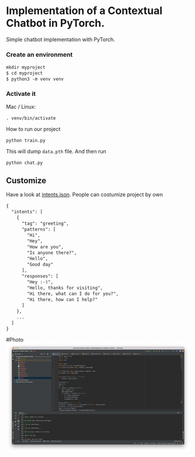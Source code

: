 # Implementation of a Contextual Chatbot in PyTorch.  
Simple chatbot implementation with PyTorch. 





### Create an environment

```console
mkdir myproject
$ cd myproject
$ python3 -m venv venv
```

### Activate it
Mac / Linux:
```console
. venv/bin/activate
```




How to run our project 
```console
python train.py
```
This will dump `data.pth` file. And then run
```console
python chat.py
```
## Customize
Have a look at [intents.json](intents.json). People can costumize project by own
```console
{
  "intents": [
    {
      "tag": "greeting",
      "patterns": [
        "Hi",
        "Hey",
        "How are you",
        "Is anyone there?",
        "Hello",
        "Good day"
      ],
      "responses": [
        "Hey :-)",
        "Hello, thanks for visiting",
        "Hi there, what can I do for you?",
        "Hi there, how can I help?"
      ]
    },
    ...
  ]
}
```
#Photo
![Site](static/screen1.png)
